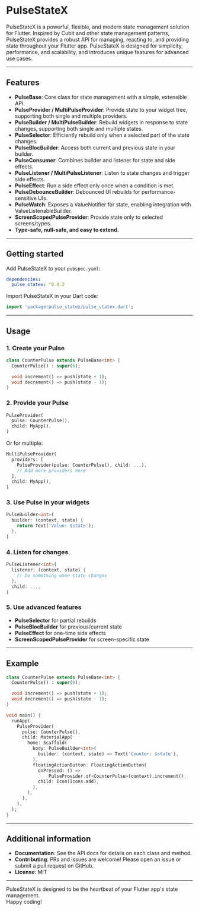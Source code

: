<!--
This README describes the package. If you publish this package to pub.dev,
this README's contents appear on the landing page for your package.

For information about how to write a good package README, see the guide for
[writing package pages](https://dart.dev/tools/pub/writing-package-pages).

For general information about developing packages, see the Dart guide for
[creating packages](https://dart.dev/guides/libraries/create-packages)
and the Flutter guide for
[developing packages and plugins](https://flutter.dev/to/develop-packages).
-->

# PulseStateX

PulseStateX is a powerful, flexible, and modern state management solution for Flutter. Inspired by Cubit and other state management patterns, PulseStateX provides a robust API for managing, reacting to, and providing state throughout your Flutter app. PulseStateX is designed for simplicity, performance, and scalability, and introduces unique features for advanced use cases.

---

## Features

- **PulseBase**: Core class for state management with a simple, extensible API.
- **PulseProvider / MultiPulseProvider**: Provide state to your widget tree, supporting both single and multiple providers.
- **PulseBuilder / MultiPulseBuilder**: Rebuild widgets in response to state changes, supporting both single and multiple states.
- **PulseSelector**: Efficiently rebuild only when a selected part of the state changes.
- **PulseBlocBuilder**: Access both current and previous state in your builder.
- **PulseConsumer**: Combines builder and listener for state and side effects.
- **PulseListener / MultiPulseListener**: Listen to state changes and trigger side effects.
- **PulseEffect**: Run a side effect only once when a condition is met.
- **PulseDebounceBuilder**: Debounced UI rebuilds for performance-sensitive UIs.
- **PulseWatch**: Exposes a ValueNotifier for state, enabling integration with ValueListenableBuilder.
- **ScreenScopedPulseProvider**: Provide state only to selected screens/types.
- **Type-safe, null-safe, and easy to extend.**

---

## Getting started

Add PulseStateX to your `pubspec.yaml`:

```yaml
dependencies:
  pulse_statex: ^0.0.2
```

Import PulseStateX in your Dart code:

```dart
import 'package:pulse_statex/pulse_statex.dart';
```

---

## Usage

### 1. Create your Pulse

```dart
class CounterPulse extends PulseBase<int> {
  CounterPulse() : super(0);

  void increment() => push(state + 1);
  void decrement() => push(state - 1);
}
```

### 2. Provide your Pulse

```dart
PulseProvider(
  pulse: CounterPulse(),
  child: MyApp(),
)
```

Or for multiple:

```dart
MultiPulseProvider(
  providers: [
    PulseProvider(pulse: CounterPulse(), child: ...),
    // Add more providers here
  ],
  child: MyApp(),
)
```

### 3. Use Pulse in your widgets

```dart
PulseBuilder<int>(
  builder: (context, state) {
    return Text('Value: $state');
  },
)
```

### 4. Listen for changes

```dart
PulseListener<int>(
  listener: (context, state) {
    // Do something when state changes
  },
  child: ...,
)
```

### 5. Use advanced features

- **PulseSelector** for partial rebuilds
- **PulseBlocBuilder** for previous/current state
- **PulseEffect** for one-time side effects
- **ScreenScopedPulseProvider** for screen-specific state

---

## Example

```dart
class CounterPulse extends PulseBase<int> {
  CounterPulse() : super(0);

  void increment() => push(state + 1);
  void decrement() => push(state - 1);
}

void main() {
  runApp(
    PulseProvider(
      pulse: CounterPulse(),
      child: MaterialApp(
        home: Scaffold(
          body: PulseBuilder<int>(
            builder: (context, state) => Text('Counter: $state'),
          ),
          floatingActionButton: FloatingActionButton(
            onPressed: () =>
                PulseProvider.of<CounterPulse>(context).increment(),
            child: Icon(Icons.add),
          ),
        ),
      ),
    ),
  );
}
```

---

## Additional information

- **Documentation**: See the API docs for details on each class and method.
- **Contributing**: PRs and issues are welcome! Please open an issue or submit a pull request on GitHub.
- **License**: MIT

---

PulseStateX is designed to be the heartbeat of your Flutter app's state management.  
Happy coding!
